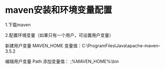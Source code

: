 # maven安装和环境变量配置

1.下载maven

2.配置环境变量（如果只有一个用户，可设置用户变量）

新建用户变量  MAVEN_HOME  变量值：C:\ProgramFiles\Java\apache-maven-3.5.2

编辑用户变量  Path     添加变量值： ;%MAVEN_HOME%\bin